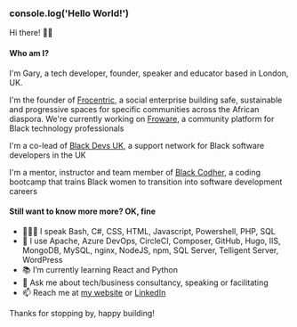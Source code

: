 ### console.log('Hello World!')

Hi there! 👋🏾

#### Who am I?
I'm Gary, a tech developer, founder, speaker and educator based in London, UK.

I'm the founder of [Frocentric](https://www.frocentric.org), a social enterprise building safe, sustainable and progressive spaces for specific communities across the African diaspora. We're currently working on [Froware](https://www.froware.com), a community platform for Black technology professionals

I'm a co-lead of [Black Devs UK](https://www.blackdevs.uk), a support network for Black software developers in the UK

I'm a mentor, instructor and team member of [Black Codher](https://www.blackcodher.com), a coding bootcamp that trains Black women to transition into software development careers

#### Still want to know more more? OK, fine
- 👨🏾‍💻 I speak Bash, C#, CSS, HTML, Javascript, Powershell, PHP, SQL
- 🧰 I use Apache, Azure DevOps, CircleCI, Composer, GitHub, Hugo, IIS, MongoDB, MySQL, nginx, NodeJS, npm, SQL Server, Telligent Server, WordPress
- 📚 I’m currently learning React and Python
- 💬 Ask me about tech/business consultancy, speaking or facilitating
- 📫 Reach me at [my website](https://ingenyus.com) or [LinkedIn](http://linkedin.com/in/garymcpherson00/)

Thanks for stopping by, happy building!
